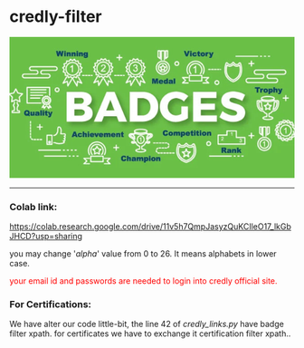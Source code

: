 # credly-filter
<p align="center">
  <img src="https://github.com/sandeepyadav1478/Credly-Filter/blob/main/img/mki.jpg">
</p>

---------------------------------------------------
### Colab link:
https://colab.research.google.com/drive/11v5h7QmpJasyzQuKCIleO17_lkGbJHCD?usp=sharing

you may change '*alpha*' value from 0 to 26. It means alphabets in lower case.

<span style="color:RED">your email id and passwords are needed to login into credly official site.</span>

### For Certifications:

We have alter our code little-bit, the line 42 of *credly_links.py* have badge filter xpath.
for certificates we have to exchange it certification filter xpath..
